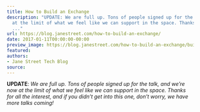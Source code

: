 ```yaml
---
title: How to Build an Exchange
description: "UPDATE: We are full up. Tons of people signed up for the talk, and we\u2019renow
  at the limit of what we feel like we can support in the space. Thanks forall the
  ..."
url: https://blog.janestreet.com/how-to-build-an-exchange/
date: 2017-01-11T00:00:00-00:00
preview_image: https://blog.janestreet.com/how-to-build-an-exchange/build_exchange.jpg
featured:
authors:
- Jane Street Tech Blog
source:
---
```


<p><strong>UPDATE</strong>: <em>We are full up. Tons of people signed up for the talk, and we&rsquo;re
now at the limit of what we feel like we can support in the space. Thanks for
all the interest, and if you didn&rsquo;t get into this one, don&rsquo;t worry, we have more
talks coming!</em></p>



